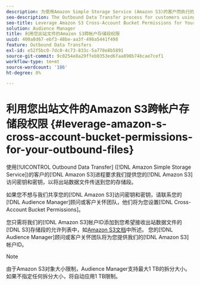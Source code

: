 ```yaml
---
description: 为使用Amazon Simple Storage Service (Amazon S3)的客户而执行的出站数据传输流程需要我们请求您的Amazon S3访问密钥和密钥，以将出站数据文件传送到您的存储段。
seo-description: The Outbound Data Transfer process for customers using Amazon Simple Storage Service (Amazon S3) requires us to ask for your Amazon S3 access key and secret key, in order to deliver the outbound data files to your bucket.
seo-title: Leverage Amazon S3 Cross-Account Bucket Permissions for Your Outbound Files
solution: Audience Manager
title: 利用您出站文件的Amazon S3跨帐户存储段权限
uuid: 400a8d67-ebf3-48be-aa3f-498a5441f498
feature: Outbound Data Transfers
exl-id: e52f5bc0-7dc0-4c73-833c-5a778e8b5891
source-git-commit: 9c0254e8a29ffeb0353ed6faa898b74bcae7cef1
workflow-type: tm+mt
source-wordcount: '186'
ht-degree: 0%

---
```


# 利用您出站文件的Amazon S3跨帐户存储段权限 {#leverage-amazon-s-cross-account-bucket-permissions-for-your-outbound-files}

使用[!UICONTROL Outbound Data Transfer] ([!DNL Amazon Simple Storage Service])的客户的[!DNL Amazon S3]进程要求我们提供您的[!DNL Amazon S3]访问密钥和密钥，以将出站数据文件传送到您的存储段。

如果您不想与我们共享您的[!DNL Amazon S3]访问密钥和密钥，请联系您的[!DNL Audience Manager]顾问或客户关怀团队，他们将为您设置[!DNL Cross-Account Bucket Permissions]。

您只需将我们的[!DNL Amazon S3]帐户ID添加到您希望接收出站数据文件的[!DNL S3]存储段的允许列表中，如[Amazon S3文档](https://docs.aws.amazon.com/AmazonS3/latest/dev/example-walkthroughs-managing-access-example2.html)中所述。 您的[!DNL Audience Manager]顾问或客户关怀团队将为您提供我们的[!DNL Amazon S3]帐户ID。

>[!NOTE]
>
>由于Amazon S3对象大小限制，Audience Manager支持最大1 TB的拆分大小。 如果不指定任何拆分大小，将自动应用1 TB限制。

